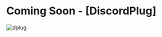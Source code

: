 <!-- ![bartop](https://user-images.githubusercontent.com/60839576/124624222-5528d000-de9a-11eb-96a6-f7687a59f9f1.png)
<p align="center">
  <a href="https://github.com/anuraghazra/github-readme-stats">
	  <img src="https://github-readme-stats.vercel.app/api?username=actualdankcoder&count_private=true&theme=github_dark&show_icons=true"  height="200">
  </a>
  <a href="https://github.com/anuraghazra/github-readme-stats">
	  <img src="https://github-readme-stats.vercel.app/api/top-langs?username=actualdankcoder&count_private=true&theme=github_dark&show_icons=true"  height="200">
  </a>
</p>

![bar](https://user-images.githubusercontent.com/60839576/124621837-3a555c00-de98-11eb-8760-f7bc35f429da.png)

![partner](https://user-images.githubusercontent.com/60839576/124624690-b8b2fd80-de9a-11eb-8029-6935031dfff3.png)

![bakeri](https://user-images.githubusercontent.com/60839576/124621889-43dec400-de98-11eb-9386-4eb6b4a6bfc5.png)

![barbottom](https://user-images.githubusercontent.com/60839576/124624249-5954ed80-de9a-11eb-8418-2925fe0b787e.png)
 -->
 
 # Coming Soon - [DiscordPlug]
 ![dplug](https://api.bakerie.gq/theme-1/488688724948025357)
